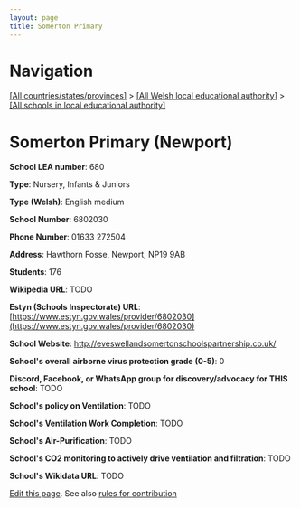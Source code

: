 ```yaml
---
layout: page
title: Somerton Primary
---
```

# Navigation

[[All countries/states/provinces]](../../..) > [[All Welsh local educational authority]](../..) > [[All schools in local educational authority]](..)

# Somerton Primary (Newport)

**School LEA number**: 680

**Type**: Nursery, Infants & Juniors

**Type (Welsh)**: English medium

**School Number**: 6802030

**Phone Number**: 01633 272504

**Address**: Hawthorn Fosse, Newport, NP19 9AB

**Students**: 176

**Wikipedia URL**: TODO

**Estyn (Schools Inspectorate) URL**: [https://www.estyn.gov.wales/provider/6802030](https://www.estyn.gov.wales/provider/6802030)

**School Website**: http://eveswellandsomertonschoolspartnership.co.uk/

**School's overall airborne virus protection grade (0-5)**: 0

**Discord, Facebook, or WhatsApp group for discovery/advocacy for THIS school**: TODO

**School's policy on Ventilation**: TODO

**School's Ventilation Work Completion**: TODO

**School's Air-Purification**: TODO

**School's CO2 monitoring to actively drive ventilation and filtration**: TODO

**School's Wikidata URL**: TODO




[Edit this page](https://github.com/ventilate-schools/Wales/edit/prif/./Newport/Somerton_Primary.md). See also [rules for contribution](../../../contribution-rules/)